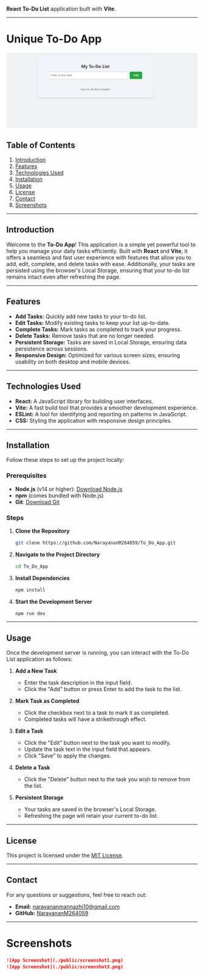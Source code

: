  **React To-Do List** application built with **Vite**.

---

# Unique To-Do App

![To-Do App Screenshot](./public/screenshot1.png)

## Table of Contents

1. [Introduction](#introduction)
2. [Features](#features)
3. [Technologies Used](#technologies-used)
4. [Installation](#installation)
5. [Usage](#usage)
6. [License](#license)
7. [Contact](#contact)
8. [Screenshots](#screenshots)


---

## Introduction

Welcome to the **To-Do App**! This application is a simple yet powerful tool to help you manage your daily tasks efficiently. Built with **React** and **Vite**, it offers a seamless and fast user experience with features that allow you to add, edit, complete, and delete tasks with ease. Additionally, your tasks are persisted using the browser's Local Storage, ensuring that your to-do list remains intact even after refreshing the page.

---

## Features

- **Add Tasks:** Quickly add new tasks to your to-do list.
- **Edit Tasks:** Modify existing tasks to keep your list up-to-date.
- **Complete Tasks:** Mark tasks as completed to track your progress.
- **Delete Tasks:** Remove tasks that are no longer needed.
- **Persistent Storage:** Tasks are saved in Local Storage, ensuring data persistence across sessions.
- **Responsive Design:** Optimized for various screen sizes, ensuring usability on both desktop and mobile devices.

---

## Technologies Used

- **React:** A JavaScript library for building user interfaces.
- **Vite:** A fast build tool that provides a smoother development experience.
- **ESLint:** A tool for identifying and reporting on patterns in JavaScript.
- **CSS:** Styling the application with responsive design principles.

---

## Installation

Follow these steps to set up the project locally:

### Prerequisites

- **Node.js** (v14 or higher): [Download Node.js](https://nodejs.org/)
- **npm** (comes bundled with Node.js)
- **Git**: [Download Git](https://git-scm.com/)

### Steps

1. **Clone the Repository**

   ```bash
   git clone https://github.com/NarayananM264059/To_Do_App.git
   ```


2. **Navigate to the Project Directory**

   ```bash
   cd To_Do_App
   ```

3. **Install Dependencies**

   ```bash
   npm install
   ```

4. **Start the Development Server**

   ```bash
   npm run dev
   ```


---

## Usage

Once the development server is running, you can interact with the To-Do List application as follows:

1. **Add a New Task**
   - Enter the task description in the input field.
   - Click the "Add" button or press Enter to add the task to the list.

2. **Mark Task as Completed**
   - Click the checkbox next to a task to mark it as completed.
   - Completed tasks will have a strikethrough effect.

3. **Edit a Task**
   - Click the "Edit" button next to the task you want to modify.
   - Update the task text in the input field that appears.
   - Click "Save" to apply the changes.

4. **Delete a Task**
   - Click the "Delete" button next to the task you wish to remove from the list.

5. **Persistent Storage**
   - Your tasks are saved in the browser's Local Storage.
   - Refreshing the page will retain your current to-do list.

---

## License

This project is licensed under the [MIT License](./LICENSE).

---

## Contact

For any questions or suggestions, feel free to reach out:

- **Email:** narayananmannazhi10@gmail.com
- **GitHub:** [NarayananM264059](https://github.com/NarayananM264059)

---

# Screenshots


```markdown
![App Screenshot](./public/screenshot1.png)
![App Screenshot](./public/screenshot3.png)

```